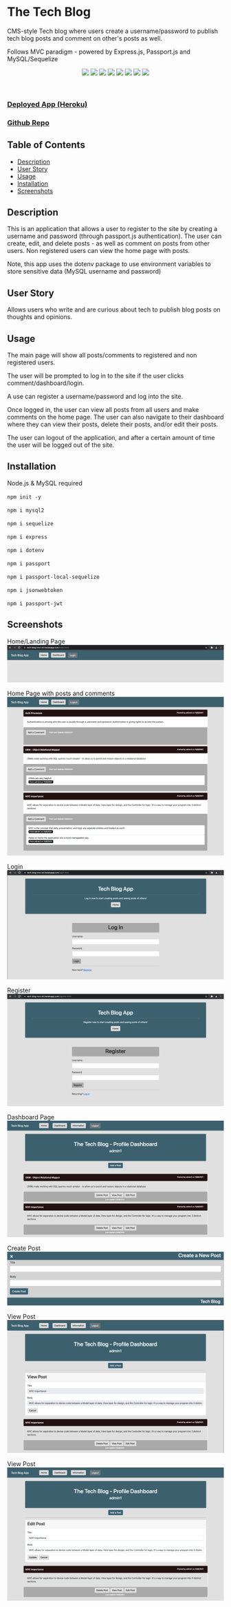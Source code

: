 # The Tech Blog
CMS-style Tech blog where users create a username/password to publish tech blog posts and comment on other's posts as well. 

Follows MVC paradigm - powered by Express.js, Passport.js and MySQL/Sequelize

<p align="center">
 <img src="https://img.shields.io/github/repo-size/ssharp0/tech-blog">
 <img src="https://img.shields.io/badge/Javascript-yellow">
 <img src="https://img.shields.io/badge/-node.js-green">
 <img src="https://img.shields.io/badge/-MySQL2-purple">
 <img src="https://img.shields.io/badge/-express npm-brown">
 <img src="https://img.shields.io/badge/-sequelize npm-blue">
 <img src="https://img.shields.io/badge/-passport npm-white">
 <img src="https://img.shields.io/badge/-dotenv npm-grey">
</p>

<br>

### [Deployed App (Heroku)](https://tech-blog-mvc-sh.herokuapp.com/)

### [Github Repo](https://github.com/ssharp0/tech-blog)


## Table of Contents

- [Description](#description)
- [User Story](#user-story)
- [Usage](#usage)
- [Installation](#installation)
- [Screenshots](#screenshots)

## Description

This is an application that allows a user to register to the site by creating a username and password (through passport.js authentication). The user can create, edit, and delete posts - as well as comment on posts from other users. Non registered users can view the home page with posts. 

Note, this app uses the dotenv package to use environment variables to store sensitive data (MySQL username and password)

## User Story

Allows users who write and are curious about tech to publish blog posts on thoughts and opinions.


## Usage

The main page will show all posts/comments to registered and non registered users.

The user will be prompted to log in to the site if the user clicks comment/dashboard/login. 

A use can register a username/password and log into the site. 

Once logged in, the user can view all posts from all users and make comments on the home page. The user can also navigate to their dashboard where they can view their posts, delete their posts, and/or edit their posts.

The user can logout of the application, and after a certain amount of time the user will be logged out of the site.


## Installation

Node.js & MySQL required

`npm init -y`

`npm i mysql2`

`npm i sequelize`

`npm i express`

`npm i dotenv`

`npm i passport`

`npm i passport-local-sequelize`

`npm i jsonwebtoken`

`npm i passport-jwt`


## Screenshots

Home/Landing Page
![](public/assets/img/indexHomePage.png)

Home Page with posts and comments
![](public/assets/img/indexHomePagePosts.png)

Login
![](public/assets/img/loginPage.png)

Register
![](public/assets/img/registerPage.png)

Dashboard Page
![](public/assets/img/dashboardPosts.png)

Create Post
![](public/assets/img/createPost.png)

View Post
![](public/assets/img/viewPostDashboard.png)

View Post
![](public/assets/img/editPostDashboard.png)

